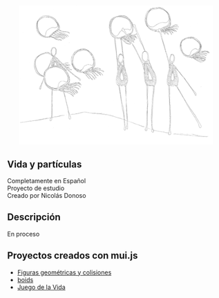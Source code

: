 <p align="center">
  <!-- <a href="http://nestjs.com/" target="blank"><img src="https://nestjs.com/img/logo-small.svg" width="200" alt="Nest Logo" /></a> -->
  <img src="D2-b.png"  width="450" alt="mui.js"/>
</p>


## Vida y partículas 
Completamente en Español      
Proyecto de estudio       
Creado por Nicolás Donoso       

## Descripción
En proceso      


## Proyectos creados con mui.js
- <a href="https://muinicomuiser.github.io/mui-js/" target="_blank">Figuras geométricas y colisiones</a>
- <a href="https://muinicomuiser.github.io/boids" target="_blank">boids</a>
- <a href="https://muinicomuiser.github.io/Juego-de-la-vida" target="_blank">Juego de la Vida</a>
